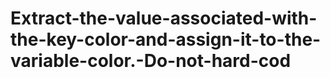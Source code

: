# Extract-the-value-associated-with-the-key-color-and-assign-it-to-the-variable-color.-Do-not-hard-cod